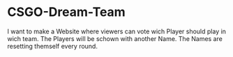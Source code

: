 # CSGO-Dream-Team
I want to make a Website where viewers can vote wich Player should play in wich team.
The Players will be schown with another Name.
The Names are resetting themself every round.
